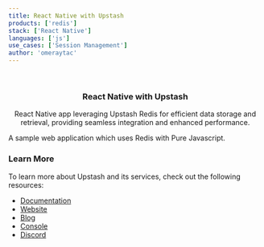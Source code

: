 ```yaml
---
title: React Native with Upstash
products: ['redis']
stack: ['React Native']
languages: ['js']
use_cases: ['Session Management']
author: 'omeraytac'
---
```


<br />
<div align="center">

  <h3 align="center">React Native with Upstash</h3>

  <p align="center">
   
React Native app leveraging Upstash Redis for efficient data storage and retrieval, providing seamless integration and enhanced performance.
  </p>
</div>

A sample web application which uses Redis with Pure Javascript.

### Learn More

To learn more about Upstash and its services, check out the following resources:

- [Documentation](https://docs.upstash.com)
- [Website](https://upstash.com)
- [Blog](https://upstash.com/blog)
- [Console](https://console.upstash.com)
- [Discord](https://upstash.com/discord)
